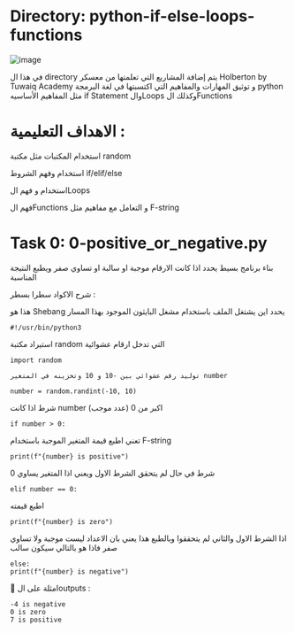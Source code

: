 # Directory: python-if-else-loops-functions

![image](https://github.com/user-attachments/assets/fe38c761-2c32-43ce-8226-c04ade90e8fb)


في هذا ال directory يتم إضافة المشاريع التي تعلمتها من معسكر Holberton by Tuwaiq Academy  و توثيق المهارات والمفاهيم التي اكتسبتها في لغة البرمجة python مثل المفاهيم الأساسيه if Statement والLoops وكذلك الFunctions

# الاهداف التعليمية :

استخدام المكتبات مثل مكتبة random

استخدام وفهم الشروط if/elif/else

استخدام و فهم الLoops

فهم الFunctions و التعامل مع مفاهيم مثل F-string



# Task 0: 0-positive_or_negative.py
 بناء برنامج بسيط يحدد اذا كانت الارقام موجبة او سالبة او تساوي صفر ويطبع النتيجة المناسبة


شرح الاكواد سطرا بسطر :

هذا هو Shebang يحدد اين يشتغل الملف باستخدام مشغل البايثون الموجود بهذا المسار

```#!/usr/bin/python3```

  استيراد مكتبة random التي تدخل ارقام عشوائية 
  
```import random```

    توليد رقم عشوائي بين -10 و 10 وتخزينه في المتغير number
    
```number = random.randint(-10, 10)```

شرط اذا كانت number اكبر من 0 (عدد موجب)

```if number > 0:```

تعني اطبع قيمة المتغير الموجبة باستخدام F-string

```print(f"{number} is positive")```


   شرط في حال لم يتحقق الشرط الاول ويعني اذا المتغير يساوي 0 
   
```elif number == 0:```

اطبع قيمته 

```print(f"{number} is zero")```


اذا الشرط الاول والثاني  لم يتحققوا وبالطبع هذا يعني بان الاعداد ليست موجبة ولا تساوي صفر فاذا هو بالتالي سيكون سالب

```
else:
print(f"{number} is negative")
```


📌 امثلة على الoutputs :
```
-4 is negative
0 is zero
7 is positive
```
